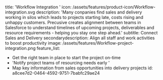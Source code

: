 title: 'Workflow Integration '
icon: /assets/features/product-icon/Workflow-integration.svg
description: 'Many conpanies find sales and delivery working in silos which leads to projects starting late, costs rising and unhappy customers. Precusive creates alignment between teams in Salesforce to understand timelines of upcoming projects, deliverables and resource requirements - helping you stay one step ahead.'
subtitle: Connect Sales and Delivery
secondarydescription: Align all staff and work activities to boost productivity
image: /assets/features/Workflow-project-integration.png
feature_list:
  - Get the right team in place to start the project on-time
  - 'Notify project teams of resourcing needs early '
  - Map key information from sales opportunities into delivery projects
id: a8cee7d2-0464-4592-9751-7babfc29ae24
